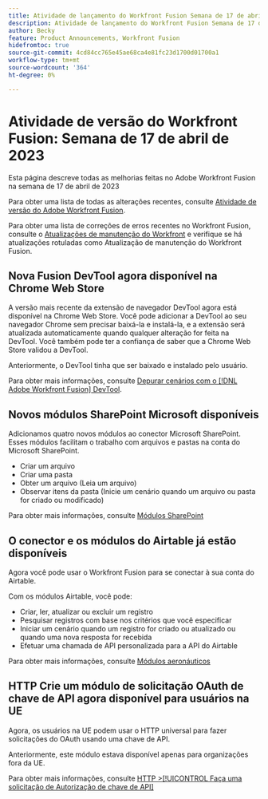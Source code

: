 ```yaml
---
title: Atividade de lançamento do Workfront Fusion Semana de 17 de abril de 2023
description: Atividade de lançamento do Workfront Fusion Semana de 17 de abril de 2023
author: Becky
feature: Product Announcements, Workfront Fusion
hidefromtoc: true
source-git-commit: 4cd84cc765e45ae68ca4e81fc23d1700d01700a1
workflow-type: tm+mt
source-wordcount: '364'
ht-degree: 0%

---
```


# Atividade de versão do Workfront Fusion: Semana de 17 de abril de 2023

Esta página descreve todas as melhorias feitas no Adobe Workfront Fusion na semana de 17 de abril de 2023

Para obter uma lista de todas as alterações recentes, consulte [Atividade de versão do Adobe Workfront Fusion](../../../product-announcements/product-releases/fusion-release-activity/fusion-release-activity.md).

Para obter uma lista de correções de erros recentes no Workfront Fusion, consulte o [Atualizações de manutenção do Workfront](https://experienceleague.adobe.com/docs/workfront-known-issues/releases/current-updates.html) e verifique se há atualizações rotuladas como Atualização de manutenção do Workfront Fusion.

## Nova Fusion DevTool agora disponível na Chrome Web Store

A versão mais recente da extensão de navegador DevTool agora está disponível na Chrome Web Store. Você pode adicionar a DevTool ao seu navegador Chrome sem precisar baixá-la e instalá-la, e a extensão será atualizada automaticamente quando qualquer alteração for feita na DevTool. Você também pode ter a confiança de saber que a Chrome Web Store validou a DevTool.

Anteriormente, o DevTool tinha que ser baixado e instalado pelo usuário.

Para obter mais informações, consulte [Depurar cenários com o [!DNL Adobe Workfront Fusion] DevTool](../../../workfront-fusion/scenarios/debug-scenarios-with-dev-tool.md).

## Novos módulos SharePoint Microsoft disponíveis

Adicionamos quatro novos módulos ao conector Microsoft SharePoint. Esses módulos facilitam o trabalho com arquivos e pastas na conta do Microsoft SharePoint.

* Criar um arquivo
* Criar uma pasta
* Obter um arquivo (Leia um arquivo)
* Observar itens da pasta (Inicie um cenário quando um arquivo ou pasta for criado ou modificado)

Para obter mais informações, consulte [Módulos SharePoint](../../../workfront-fusion/apps-and-their-modules/sharepoint-modules.md)

## O conector e os módulos do Airtable já estão disponíveis

Agora você pode usar o Workfront Fusion para se conectar à sua conta do Airtable.

Com os módulos Airtable, você pode:

* Criar, ler, atualizar ou excluir um registro
* Pesquisar registros com base nos critérios que você especificar
* Iniciar um cenário quando um registro for criado ou atualizado ou quando uma nova resposta for recebida
* Efetuar uma chamada de API personalizada para a API do Airtable

Para obter mais informações, consulte [Módulos aeronáuticos](../../../workfront-fusion/apps-and-their-modules/airtable-modules.md)

## HTTP Crie um módulo de solicitação OAuth de chave de API agora disponível para usuários na UE

Agora, os usuários na UE podem usar o HTTP universal para fazer solicitações do OAuth usando uma chave de API.

Anteriormente, este módulo estava disponível apenas para organizações fora da UE.

Para obter mais informações, consulte [HTTP >[!UICONTROL Faça uma solicitação de Autorização de chave de API]](/help/quicksilver/workfront-fusion/apps-and-their-modules/http-modules/http-module-make-an-api-key-auth-request.md)



<!--

## Docusign connector and modules now available in the EU

Fusion users in the EU can now use Fusion to connect to a Docusign account. With the Docusign modules, you can:

* Trigger a scenario when an envelope changes its status
* Create an envelope
* Read, send, or add a recipient to an existing envelope
* Add or modify custom fields in documents
* Download a document as a filed
* Upload a file to an envelope
* Perform a custom API call

For more information, see [DocuSign modules](../../../workfront-fusion/apps-and-their-modules/docusign-modules.md).

-->

